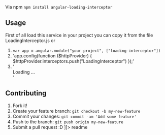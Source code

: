 <snippet>
  <content><![CDATA[
# Angular Loading Interceptor
 Angular Loading Interceptor is library for loading in yout website until all http requests are done
## Installation
 Via bower `bower install angular-loading-interceptor`
 
 Via npm `npm install angular-loading-interceptor`
## Usage
First of all load this service in your project you can copy it from the file LoadingInterceptor.js or 
1. ```var app = angular.module("your project", ["loading-interceptor"])```
2. 'app.config(function ($httpProvider) {
      $httpProvider.interceptors.push("LoadingInterceptor")
    });'
3. '<div class="loader" ng-if="loading">Loading ...</div>'
## Contributing
1. Fork it!
2. Create your feature branch: `git checkout -b my-new-feature`
3. Commit your changes: `git commit -am 'Add some feature'`
4. Push to the branch: `git push origin my-new-feature`
5. Submit a pull request :D
]]></content>
  <tabTrigger>readme</tabTrigger>
</snippet>
